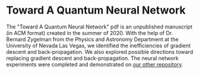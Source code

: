 # Toward A Quantum Neural Network

The "Toward A Quantum Neural Network" pdf is an unpublished manuscript (in ACM format) created in the summer of 2020. With the help of Dr. Bernard Zygelman from the Physics and Astronomy Department at the University of Nevada Las Vegas, we identified the inefficiencies of gradient descent and back-propagation. We also explored possible directions toward replacing gradient descent and back-propagation. The neural network experiments were completed and demonstrated on [our other repository](https://github.com/erickserr125/pneumonia_identification_neural_network).
